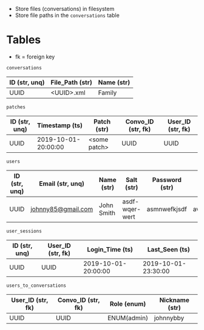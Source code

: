 * Store files (conversations) in filesystem
* Store file paths in the `conversations` table

# Tables
* fk = foreign key

`conversations `

 ID (str, unq) | File_Path (str) | Name (str) 
 --- | --- | ---
UUID | \<UUID\>.xml | Family

`patches`

ID (str, unq) | Timestamp (ts) | Patch (str)| Convo_ID (str, fk) | User_ID (str, fk)
 --- | --- | --- | --- | ---
UUID | 2019-10-01-20:00:00 | \<some patch\> | UUID | UUID

`users`

ID (str, unq) | Email (str, unq) | Name (str) | Salt (str) | Password (str) | Avatar (str)
--- | --- | --- | --- | --- | ---
UUID | johnny85@gmail.com | John Smith | asdf-wqer-wert | asmnwefkjsdf | avatars/johnny_smithy.png

`user_sessions`

ID (str, unq) | User_ID (str, fk) | Login_Time (ts) | Last_Seen (ts)
--- | --- | --- | ---
UUID | UUID | 2019-10-01-20:00:00 | 2019-10-01-23:30:00

`users_to_conversations`

User_ID (str, fk) | Convo_ID (str, fk) | Role (enum) | Nickname (str)
--- | --- | --- | ---
UUID | UUID | ENUM(admin) | johnnybby
